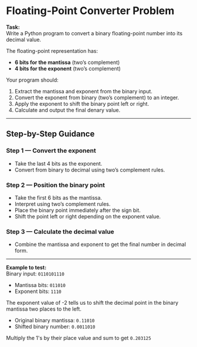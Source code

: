# Floating-Point Converter Problem

**Task:**  
Write a Python program to convert a binary floating-point number into its decimal value.

The floating-point representation has:

- **6 bits for the mantissa** (two’s complement)
- **4 bits for the exponent** (two’s complement)

Your program should:

1. Extract the mantissa and exponent from the binary input.
2. Convert the exponent from binary (two’s complement) to an integer.
3. Apply the exponent to shift the binary point left or right.
4. Calculate and output the final denary value.


---

## Step-by-Step Guidance

### Step 1 — Convert the exponent
- Take the last 4 bits as the exponent.
- Convert from binary to decimal using two’s complement rules.

### Step 2 — Position the binary point
- Take the first 6 bits as the mantissa.
- Interpret using two’s complement rules.
- Place the binary point immediately after the sign bit.
- Shift the point left or right depending on the exponent value.

### Step 3 — Calculate the decimal value
- Combine the mantissa and exponent to get the final number in decimal form.

---

**Example to test:**  
Binary input: `0110101110`

- Mantissa bits: `011010`
- Exponent bits: `1110`

The exponent value of -2 tells us to shift the decimal point in the binary mantissa two places to the left.

- Original binary mantissa: `0.11010`
- Shifted binary number: `0.0011010`

Multiply the 1's by their place value and sum to get `0.203125`
